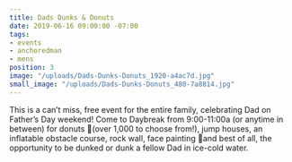 ```yaml
---
title: Dads Dunks & Donuts
date: 2019-06-16 09:00:00 -07:00
tags:
- events
- anchoredman
- mens
position: 3
image: "/uploads/Dads-Dunks-Donuts_1920-a4ac7d.jpg"
small_image: "/uploads/Dads-Dunks-Donuts_480-7a8814.jpg"
---
```


This is a can’t miss, free event for the entire family, celebrating Dad on Father’s Day weekend! Come to Daybreak from 9:00-11:00a (or anytime in between) for donuts (over 1,000 to choose from!), jump houses, an inflatable obstacle course, rock wall, face painting and best of all, the opportunity to be dunked or dunk a fellow Dad in ice-cold water. 